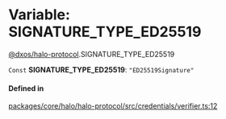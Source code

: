 # Variable: SIGNATURE\_TYPE\_ED25519

[@dxos/halo-protocol](../modules/dxos_halo_protocol.md).SIGNATURE_TYPE_ED25519

 `Const` **SIGNATURE\_TYPE\_ED25519**: ``"ED25519Signature"``

#### Defined in

[packages/core/halo/halo-protocol/src/credentials/verifier.ts:12](https://github.com/dxos/dxos/blob/main/packages/core/halo/halo-protocol/src/credentials/verifier.ts#L12)
